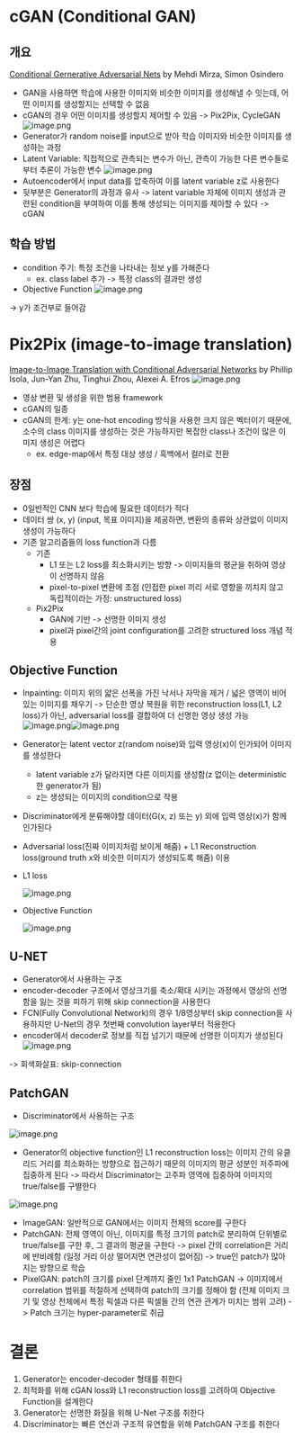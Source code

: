 # cGAN (Conditional GAN)
## 개요
[Conditional Gernerative Adversarial Nets](https://arxiv.org/pdf/1411.1784.pdf) by Mehdi Mirza, Simon Osindero
- GAN을 사용하면 학습에 사용한 이미지와 비슷한 이미지를 생성해낼 수 잇는데, 어떤 이미지를 생성할지는 선택할 수 없음
- cGAN의 경우 어떤 이미지를 생성할지 제어할 수 있음 -> Pix2Pix, CycleGAN
![image.png](https://raw.githubusercontent.com/alstjgg/alstjgg.github.io/master/cGAN_and_Pix2Pix/1.PNG)
- Generator가 random noise를 input으로 받아 학습 이미지와 비슷한 이미지를 생성하는 과정
- Latent Variable: 직접적으로 관측되는 변수가 아닌, 관측이 가능한 다른 변수들로부터 추론이 가능한 변수
![image.png](https://raw.githubusercontent.com/alstjgg/alstjgg.github.io/master/cGAN_and_Pix2Pix/2.PNG)
- Autoencoder에서 input data를 압축하여 이를 latent variable z로 사용한다
- 뒷부분은 Generator의 과정과 유사
-> latent variable 자체에 이미지 생성과 관련된 condition을 부여하여 이를 통해 생성되는 이미지를 제아할 수 있다 -> cGAN
## 학습 방법
- condition 주기: 특정 조건을 나타내는 정보 y를 가해준다
    - ex. class label 추가 -> 특정 class의 결과만 생성
- Objective Function
![image.png](https://raw.githubusercontent.com/alstjgg/alstjgg.github.io/master/cGAN_and_Pix2Pix/3.PNG)

-> y가 조건부로 들어감

# Pix2Pix (image-to-image translation)
[Image-to-Image Translation with Conditional Adversarial Networks](https://arxiv.org/pdf/1611.07004.pdf) by Phillip Isola,  Jun-Yan Zhu, Tinghui Zhou, Alexei A. Efros
![image.png](https://raw.githubusercontent.com/alstjgg/alstjgg.github.io/master/cGAN_and_Pix2Pix/4.PNG)
- 영상 변환 및 생성을 위한 범용 framework
- cGAN의 일종
- cGAN의 한계: y는 one-hot encoding 방식을 사용한 크지 않은 벡터이기 때문에, 소수의 class 이미지를 생성하는 것은 가능하지만 복잡한 class나 조건이 많은 이미지 생성은 어렵다
    - ex. edge-map에서 특정 대상 생성 / 흑백에서 컬러로 전환
## 장점
- 0일반적인 CNN 보다 학습에 필요한 데이터가 적다
- 데이터 쌍 (x, y) (input, 목표 이미지)을 제공하면, 변환의 종류와 상관없이 이미지 생성이 가능하다
- 기존 알고리즘들의 loss function과 다름
    - 기존
        - L1 또는 L2 loss를 최소화시키는 방향 -> 이미지들의 평균을 취하여 영상이 선명하지 않음
        - pixel-to-pixel 변환에 초점 (인접한 pixel 끼리 서로 영향을 끼치지 않고 독립적이라는 가정: unstructured loss)
    - Pix2Pix
        - GAN에 기반 -> 선명한 이미지 생성
        - pixel과 pixel간의 joint configuration를 고려한 structured loss 개념 적용
## Objective Function
- Inpainting: 이미지 위의 얇은 선폭을 가진 낙서나 자막을 제거 / 넓은 영역이 비어있는 이미지를 채우기
    -> 단순한 영상 복원을 위한 reconstruction loss(L1, L2 loss)가 아닌, adversarial loss를 결합하여 더 선명한 영상 생성 가능
![image.png](https://raw.githubusercontent.com/alstjgg/alstjgg.github.io/master/cGAN_and_Pix2Pix/5.PNG)![image.png](https://raw.githubusercontent.com/alstjgg/alstjgg.github.io/master/cGAN_and_Pix2Pix/6.PNG)
- Generator는 latent vector z(random noise)와 입력 영상(x)이 인가되어 이미지를 생성한다
    - latent variable z가 달라지면 다른 이미지를 생성함(z 없이는 deterministic한 generator가 됨)
    - z는 생성되는 이미지의 condition으로 작용
- Discriminator에게 분류해야할 데이터(G(x, z) 또는 y) 외에 입력 영상(x)가 함께 인가된다
- Adversarial loss(진짜 이미지처럼 보이게 해줌) + L1 Reconstruction loss(ground truth x와 비슷한 이미지가 생성되도록 해줌) 이용
- L1 loss

    ![image.png](https://raw.githubusercontent.com/alstjgg/alstjgg.github.io/master/cGAN_and_Pix2Pix/7.PNG)
- Objective Function

    ![image.png](https://raw.githubusercontent.com/alstjgg/alstjgg.github.io/master/cGAN_and_Pix2Pix/8.PNG)
## U-NET
- Generator에서 사용하는 구조
- encoder-decoder 구조에서 영상크기를 축소/확대 시키는 과정에서 영상의 선명함을 잃는 것을 피하기 위해 skip connection을 사용한다
- FCN(Fully Convolutional Network)의 경우 1/8영상부터 skip connection을 사용하지만 U-Net의 경우 첫번째 convolution layer부터 적용한다
- encoder에서 decoder로 정보를 직접 넘기기 때문에 선명한 이미지가 생성된다
![image.png](https://raw.githubusercontent.com/alstjgg/alstjgg.github.io/master/cGAN_and_Pix2Pix/9.PNG)

-> 회색화살표: skip-connection
## PatchGAN
- Discriminator에서 사용하는 구조

![image.png](https://raw.githubusercontent.com/alstjgg/alstjgg.github.io/master/cGAN_and_Pix2Pix/10.PNG)
- Generator의 objective function인 L1 reconstruction loss는 이미지 간의 유클리드 거리를 최소화하는 방향으로 접근하기 때문의 이미지의 평균 성분인 저주파에 집중하게 된다
    -> 따라서 Discriminator는 고주파 영역에 집중하여 이미지의 true/false를 구별한다
    
![image.png](https://raw.githubusercontent.com/alstjgg/alstjgg.github.io/master/cGAN_and_Pix2Pix/11.PNG)
- ImageGAN: 일반적으로 GAN에서는 이미지 전체의 score를 구한다
- PatchGAN: 전체 영역이 아닌, 이미지를 특정 크기의 patch로 분리하여 단위별로 true/false를 구한 후, 그 결과의 평균을 구한다
    -> pixel 간의 correlation은 거리에 반비례함 (일정 거리 이상 멀어지면 연관성이 없어짐)
    -> true인 patch가 많아지는 방향으로 학습
- PixelGAN: patch의 크기를 pixel 단계까지 줄인 1x1 PatchGAN
-> 이미지에서 correlation 범위를 적절하게 선택하여 patch의 크기를 정해야 함 (전체 이미지 크기 및 영상 전체에서 특정 픽셀과 다른 픽셀들 간의 연관 관계가 미치는 범위 고려)
    -> Patch 크기는 hyper-parameter로 취급

# 결론
1. Generator는 encoder-decoder 형태를 취한다
2. 최적화를 위해 cGAN loss와 L1 reconstruction loss를 고려하여 Objective Function을 설계한다
3. Generator는 선명한 화질을 위해 U-Net 구조를 취한다
4. Discriminator는 빠른 연산과 구조적 유연함을 위해 PatchGAN 구조를 취한다
